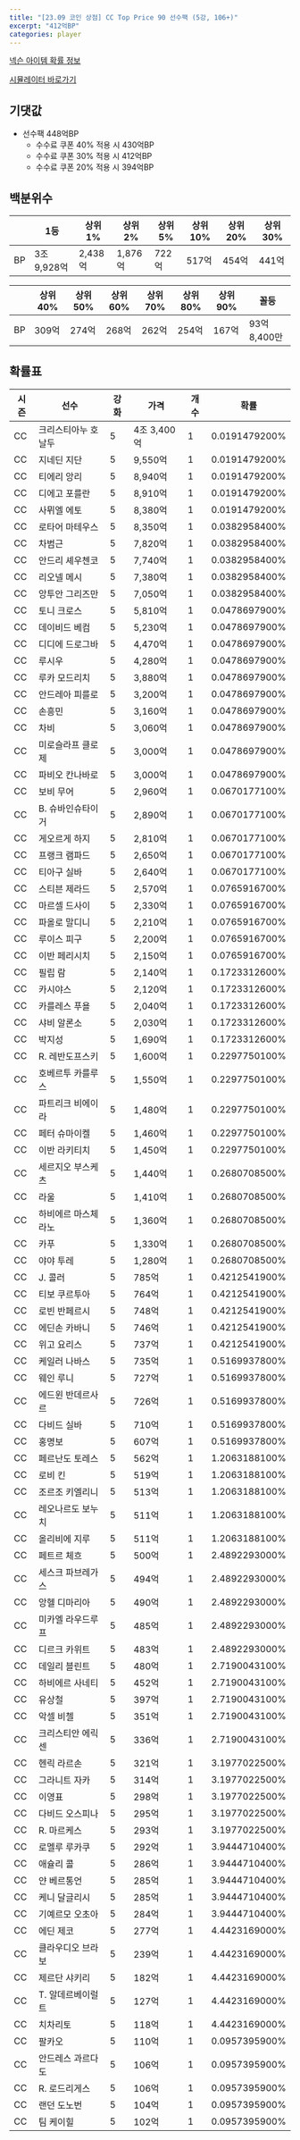 ```yaml
---
title: "[23.09 코인 상점] CC Top Price 90 선수팩 (5강, 106+)"
excerpt: "412억BP"
categories: player
---
```

[넥슨 아이템 확률 정보](http://iteminfo.nexon.com/probability/fco?sn=7378)

[시뮬레이터 바로가기](/simulator/7378)
## 기댓값
- 선수팩 448억BP
  - 수수료 쿠폰 40% 적용 시 430억BP
  - 수수료 쿠폰 30% 적용 시 412억BP
  - 수수료 쿠폰 20% 적용 시 394억BP


## 백분위수

||1등|상위1%|상위2%|상위5%|상위10%|상위20%|상위30%|
|---|---|---|---|---|---|---|---|
|BP|3조 9,928억|2,438억|1,876억|722억|517억|454억|441억|

||상위40%|상위50%|상위60%|상위70%|상위80%|상위90%|꼴등|
|---|---|---|---|---|---|---|---|
|BP|309억|274억|268억|262억|254억|167억|93억 8,400만|


## 확률표

|시즌|선수|강화|가격|개수|확률|
|---|---|---|---|---|---|
|CC|크리스티아누 호날두|5|4조 3,400억|1|0.0191479200%|
|CC|지네딘 지단|5|9,550억|1|0.0191479200%|
|CC|티에리 앙리|5|8,940억|1|0.0191479200%|
|CC|디에고 포를란|5|8,910억|1|0.0191479200%|
|CC|사뮈엘 에토|5|8,380억|1|0.0191479200%|
|CC|로타어 마테우스|5|8,350억|1|0.0382958400%|
|CC|차범근|5|7,820억|1|0.0382958400%|
|CC|안드리 셰우첸코|5|7,740억|1|0.0382958400%|
|CC|리오넬 메시|5|7,380억|1|0.0382958400%|
|CC|앙투안 그리즈만|5|7,050억|1|0.0382958400%|
|CC|토니 크로스|5|5,810억|1|0.0478697900%|
|CC|데이비드 베컴|5|5,230억|1|0.0478697900%|
|CC|디디에 드로그바|5|4,470억|1|0.0478697900%|
|CC|루시우|5|4,280억|1|0.0478697900%|
|CC|루카 모드리치|5|3,880억|1|0.0478697900%|
|CC|안드레아 피를로|5|3,200억|1|0.0478697900%|
|CC|손흥민|5|3,160억|1|0.0478697900%|
|CC|차비|5|3,060억|1|0.0478697900%|
|CC|미로슬라프 클로제|5|3,000억|1|0.0478697900%|
|CC|파비오 칸나바로|5|3,000억|1|0.0478697900%|
|CC|보비 무어|5|2,960억|1|0.0670177100%|
|CC|B. 슈바인슈타이거|5|2,890억|1|0.0670177100%|
|CC|게오르게 하지|5|2,810억|1|0.0670177100%|
|CC|프랭크 램파드|5|2,650억|1|0.0670177100%|
|CC|티아구 실바|5|2,640억|1|0.0670177100%|
|CC|스티븐 제라드|5|2,570억|1|0.0765916700%|
|CC|마르셀 드사이|5|2,330억|1|0.0765916700%|
|CC|파올로 말디니|5|2,210억|1|0.0765916700%|
|CC|루이스 피구|5|2,200억|1|0.0765916700%|
|CC|이반 페리시치|5|2,150억|1|0.0765916700%|
|CC|필립 람|5|2,140억|1|0.1723312600%|
|CC|카시야스|5|2,120억|1|0.1723312600%|
|CC|카를레스 푸욜|5|2,040억|1|0.1723312600%|
|CC|샤비 알론소|5|2,030억|1|0.1723312600%|
|CC|박지성|5|1,690억|1|0.1723312600%|
|CC|R. 레반도프스키|5|1,600억|1|0.2297750100%|
|CC|호베르투 카를루스|5|1,550억|1|0.2297750100%|
|CC|파트리크 비에이라|5|1,480억|1|0.2297750100%|
|CC|페터 슈마이켈|5|1,460억|1|0.2297750100%|
|CC|이반 라키티치|5|1,450억|1|0.2297750100%|
|CC|세르지오 부스케츠|5|1,440억|1|0.2680708500%|
|CC|라울|5|1,410억|1|0.2680708500%|
|CC|하비에르 마스체라노|5|1,360억|1|0.2680708500%|
|CC|카푸|5|1,330억|1|0.2680708500%|
|CC|야야 투레|5|1,280억|1|0.2680708500%|
|CC|J. 콜러|5|785억|1|0.4212541900%|
|CC|티보 쿠르투아|5|764억|1|0.4212541900%|
|CC|로빈 반페르시|5|748억|1|0.4212541900%|
|CC|에딘손 카바니|5|746억|1|0.4212541900%|
|CC|위고 요리스|5|737억|1|0.4212541900%|
|CC|케일러 나바스|5|735억|1|0.5169937800%|
|CC|웨인 루니|5|727억|1|0.5169937800%|
|CC|에드윈 반데르사르|5|726억|1|0.5169937800%|
|CC|다비드 실바|5|710억|1|0.5169937800%|
|CC|홍명보|5|607억|1|0.5169937800%|
|CC|페르난도 토레스|5|562억|1|1.2063188100%|
|CC|로비 킨|5|519억|1|1.2063188100%|
|CC|조르조 키엘리니|5|513억|1|1.2063188100%|
|CC|레오나르도 보누치|5|511억|1|1.2063188100%|
|CC|올리비에 지루|5|511억|1|1.2063188100%|
|CC|페트르 체흐|5|500억|1|2.4892293000%|
|CC|세스크 파브레가스|5|494억|1|2.4892293000%|
|CC|앙헬 디마리아|5|490억|1|2.4892293000%|
|CC|미카엘 라우드루프|5|485억|1|2.4892293000%|
|CC|디르크 카위트|5|483억|1|2.4892293000%|
|CC|데일리 블린트|5|480억|1|2.7190043100%|
|CC|하비에르 사네티|5|452억|1|2.7190043100%|
|CC|유상철|5|397억|1|2.7190043100%|
|CC|악셀 비첼|5|351억|1|2.7190043100%|
|CC|크리스티안 에릭센|5|336억|1|2.7190043100%|
|CC|헨릭 라르손|5|321억|1|3.1977022500%|
|CC|그라니트 자카|5|314억|1|3.1977022500%|
|CC|이영표|5|298억|1|3.1977022500%|
|CC|다비드 오스피나|5|295억|1|3.1977022500%|
|CC|R. 마르케스|5|293억|1|3.1977022500%|
|CC|로멜루 루카쿠|5|292억|1|3.9444710400%|
|CC|애슐리 콜|5|286억|1|3.9444710400%|
|CC|얀 베르통언|5|285억|1|3.9444710400%|
|CC|케니 달글리시|5|285억|1|3.9444710400%|
|CC|기예르모 오초아|5|284억|1|3.9444710400%|
|CC|에딘 제코|5|277억|1|4.4423169000%|
|CC|클라우디오 브라보|5|239억|1|4.4423169000%|
|CC|제르단 샤키리|5|182억|1|4.4423169000%|
|CC|T. 알데르베이럴트|5|127억|1|4.4423169000%|
|CC|치차리토|5|118억|1|4.4423169000%|
|CC|팔카오|5|110억|1|0.0957395900%|
|CC|안드레스 과르다도|5|106억|1|0.0957395900%|
|CC|R. 로드리게스|5|106억|1|0.0957395900%|
|CC|랜던 도노번|5|104억|1|0.0957395900%|
|CC|팀 케이힐|5|102억|1|0.0957395900%|
